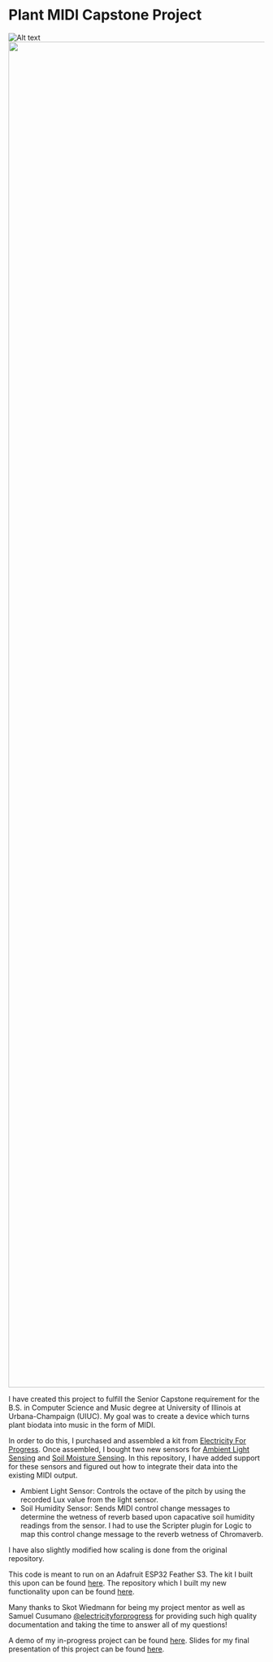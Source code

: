 # Plant MIDI Capstone Project
![Alt text](https://github.com/efineberg19/Capstone/blob/master/CapstonePhoto.jpg)
<img src="https://github.com/efineberg19/Capstone/blob/master/CapstonePhoto.jpg" width="2000" height="2648">

I have created this project to fulfill the Senior Capstone requirement for the B.S. in Computer Science and Music degree at University of Illinois at Urbana-Champaign (UIUC). My goal was to create a device which turns plant biodata into music in the form of MIDI. 

In order to do this, I purchased and assembled a kit from [Electricity For Progress](https://electricityforprogress.com/biodata-sonification/).
Once assembled, I bought two new sensors for [Ambient Light Sensing](https://www.adafruit.com/product/4162) and [Soil Moisture Sensing](https://www.adafruit.com/product/4026). In this repository, I have added support for these sensors and figured out how to integrate their data into the existing MIDI output.
- Ambient Light Sensor: Controls the octave of the pitch by using the recorded Lux value from the light sensor.
- Soil Humidity Sensor: Sends MIDI control change messages to determine the wetness of reverb based upon capacative soil humidity readings from the sensor. I had to use the Scripter plugin for Logic to map this control change message to the reverb wetness of Chromaverb.

I have also slightly modified how scaling is done from the original repository.

This code is meant to run on an Adafruit ESP32 Feather S3. The kit I built this upon can be found [here](https://electricityforprogress.square.site/product/biodata-sonification-diy-kit/17?cs=true&cst=custom). The repository which I built my new functionality upon can be found [here](https://github.com/electricityforprogress/BiodataFeather).

Many thanks to Skot Wiedmann for being my project mentor as well as Samuel Cusumano [@electricityforprogress](https://github.com/electricityforprogress) for providing such high quality documentation and taking the time to answer all of my questions!

A demo of my in-progress project can be found [here](https://youtu.be/7czpLY3Fris). Slides for my final presentation of this project can be found [here](https://docs.google.com/presentation/d/1xCfUaHlKpWIa-WMKicdJdH81rEBtNW_LqChzotQnMXQ/edit?usp=sharing).
